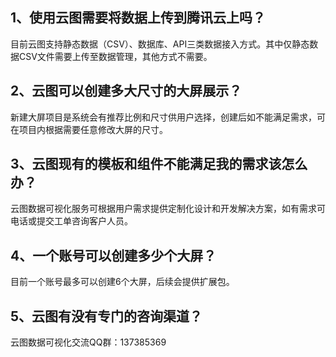 ## 1、使用云图需要将数据上传到腾讯云上吗？

目前云图支持静态数据（CSV）、数据库、API三类数据接入方式。其中仅静态数据CSV文件需要上传至数据管理，其他方式不需要。

## 2、云图可以创建多大尺寸的大屏展示？

新建大屏项目是系统会有推荐比例和尺寸供用户选择，创建后如不能满足需求，可在项目内根据需要任意修改大屏的尺寸。

## 3、云图现有的模板和组件不能满足我的需求该怎么办？

云图数据可视化服务可根据用户需求提供定制化设计和开发解决方案，如有需求可电话或提交工单咨询客户人员。

## 4、一个账号可以创建多少个大屏？

目前一个账号最多可以创建6个大屏，后续会提供扩展包。

## 5、云图有没有专门的咨询渠道？

云图数据可视化交流QQ群：137385369





